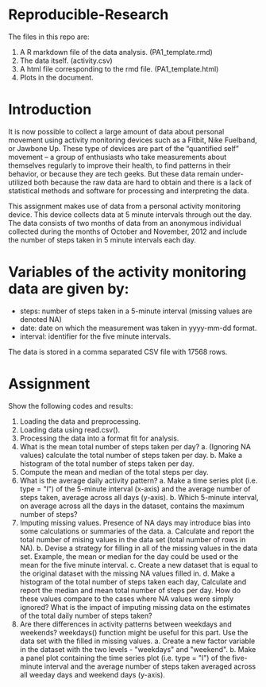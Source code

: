 # Reproducible-Research
The files in this repo are:
1. A R markdown file of the data analysis. (PA1_template.rmd)
2. The data itself. (activity.csv)
3. A html file corresponding to the rmd file. (PA1_template.html)
4. Plots in the document.



# Introduction
It is now possible to collect a large amount of data about personal movement using activity monitoring devices such as a Fitbit, Nike Fuelband, or Jawbone Up. These type of devices are part of the “quantified self” movement – a group of enthusiasts who take measurements about themselves regularly to improve their health, to find patterns in their behavior, or because they are tech geeks. But these data remain under-utilized both because the raw data are hard to obtain and there is a lack of statistical methods and software for processing and interpreting the data.

This assignment makes use of data from a personal activity monitoring device. This device collects data at 5 minute intervals through out the day. The data consists of two months of data from an anonymous individual collected during the months of October and November, 2012 and include the number of steps taken in 5 minute intervals each day.

# Variables of the activity monitoring data are given by:

* steps: number of steps taken in a 5-minute interval (missing values are denoted NA)
* date: date on which the measurement was taken in yyyy-mm-dd format.
* interval: identifier for the five minute intervals.

The data is stored in a comma separated CSV file with 17568 rows.

# Assignment
Show the following codes and results:

1. Loading the data and preprocessing.
2. Loading data using read.csv().
3. Processing the data into a format fit for analysis.
4. What is the mean total number of steps taken per day?
a. (Ignoring NA values) calculate the total number of steps taken per day.
b. Make a histogram of the total number of steps taken per day.
5. Compute the mean and median of the total steps per day.
6. What is the average daily activity pattern?
a. Make a time series plot (i.e. type = "l") of the 5-minute interval (x-axis) and the average number of steps taken, average across all days (y-axis).
b. Which 5-minute interval, on average across all the days in the dataset, contains the maximum number of steps?
7. Imputing missing values. Presence of NA days may introduce bias into some calculations or summaries of the data.
a. Calculate and report the total number of mising values in the data set (total number of rows in NA).
b. Devise a strategy for filling in all of the missing values in the data set. Example, the mean or median for the day could be used or the mean for the five minute interval.
c. Create a new dataset that is equal to the original dataset with the missing NA values filled in.
d. Make a histogram of the total number of steps taken each day, Calculate and report the median and mean total number of steps per day. How do these values compare to the cases where NA values were simply ignored? What is the impact of imputing missing data on the estimates of the total daily number of steps taken?
9. Are there differences in activity patterns between weekdays and weekends? weekdays() function might be useful for this part. Use the data set with the filled in missing values.
a. Create a new factor variable in the dataset with the two levels - "weekdays" and "weekend".
b. Make a panel plot containing the time series plot (i.e. type = "l") of the five-minute interval and the average number of steps taken averaged across all weeday days and weekend days (y-axis).
